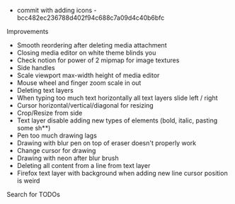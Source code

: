 - commit with adding icons - bcc482ec236788d402f94c688c7a09d4c40b6bfc

Improvements
- Smooth reordering after deleting media attachment
- Closing media editor on white theme blinds you
- Check notion for power of 2 mipmap for image textures
- Side handles
- Scale viewport max-width height of media editor
- Mouse wheel and finger zoom scale in out
- Deleting text layers
- When typing too much text horizontally all text layers slide left / right
- Cursor horizontal/vertical/diagonal for resizing
- Crop/Resize from side
- Text layer disable adding new types of elements (bold, italic, pasting some sh**)
- Pen too much drawing lags
- Drawing with blur pen on top of eraser doesn't properly work
- Change cursor for drawing
- Drawing with neon after blur brush
- Deleting all content from a line from text layer
- Firefox text layer with background when adding new line cursor position is weird

Search for TODOs
